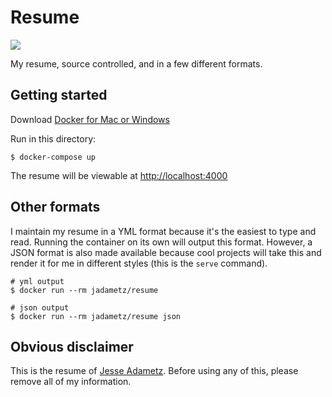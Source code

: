 # Resume

[![](https://images.microbadger.com/badges/image/jadametz/resume.svg)](http://microbadger.com/images/jadametz/resume "Get your own image badge on microbadger.com")

My resume, source controlled, and in a few different formats.

## Getting started

Download [Docker for Mac or Windows](https://www.docker.com/)

Run in this directory:

```shell
$ docker-compose up
```

The resume will be viewable at [http://localhost:4000](http://localhost:4000)

## Other formats

I maintain my resume in a YML format because it's the easiest to type and read.
Running the container on its own will output this format. However, a JSON
format is also made available because cool projects will take this and
render it for me in different styles (this is the `serve` command).

```shell
# yml output
$ docker run --rm jadametz/resume

# json output
$ docker run --rm jadametz/resume json
```

## Obvious disclaimer

This is the resume of [Jesse Adametz](https://jesseadametz.com). Before using any of this, please remove
all of my information.
